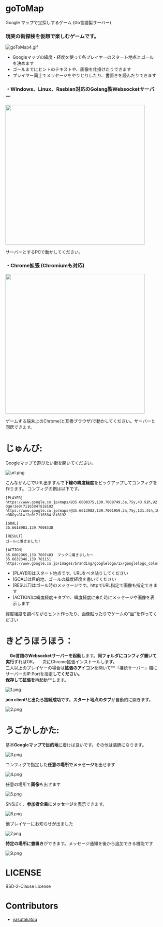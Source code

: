 # goToMap
Google マップで宝探しするゲーム (Go言語製サーバー)

### 現実の街探検を仮想で楽しむゲームです。

![goToMap4.gif](https://github.com/yasutakatou/goToMap/blob/pic/goToMap.gif)

 - Googleマップの緯度・経度を使って各プレイヤーのスタート地点とゴールを決めます
 - ゴールまでにヒントのテキストや、画像を仕掛けたりできます
 - プレイヤー同士でメッセージをやりとりしたり、書置きを読んだりできます

### ・Windows、Linux、Rasbian対応のGolang製Websocketサーバー
<a href="https://github.com/yasutakatou/goToMap/releases"><img src="https://github-link-card.s3.ap-northeast-1.amazonaws.com/yasutakatou/goToMap.png" width="460px"></a>

サーバーとするPCで動かしてください。

### ・Chrome拡張 (Chromiumも対応)
<a href="https://github.com/yasutakatou/goToMapExt/releases"><img src="https://github-link-card.s3.ap-northeast-1.amazonaws.com/yasutakatou/goToMapExt.png" width="460px"></a>

ゲームする端末上のChrome(と互換ブラウザ)で動かしてください。サーバーと同居できます。

# じゅんび:

Googleマップで遊びたい街を開いてください。

![url.png](https://github.com/yasutakatou/goToMap/blob/pic/url.png)

こんなかんじでURL出ますんで**下線の緯度経度**をピックアップしてコンフィグを作ります。
コンフィグの例は以下です。

```
[PLAYER]
https://www.google.co.jp/maps/@35.6608375,139.7008749,3a,75y,43.91h,92.5t/data=!3m6!1e1!3m4!1sDrFpHa0VreQbapnpTC-QgA!2e0!7i16384!8i8192
https://www.google.co.jp/maps/@35.6613982,139.7001959,3a,75y,131.45h,104.53t/data=!3m6!1e1!3m4!1szZPFU_fUtAcf-e3DGysGlw!2e0!7i16384!8i8192

[GOAL]
35.6618983,139.7008538

[RESULT]
ゴールに着きました！

[ACTION]
35.6602069,139.7007403	マックに着きました～
35.6632348,139.701151	https://www.google.co.jp/images/branding/googlelogo/1x/googlelogo_color_272x92dp.png
```

 - [PLAYER]はスタート地点です。URLをベタ貼りしてください
 - [GOAL]は目的地、ゴールの緯度経度を書いてください
 - [RESULT]はゴール時のメッセージです。httpでURL指定で画像も指定できます
 - [ACTION]は緯度経度＋タブで、緯度経度に来た時にメッセージや画像を表示します

緯度経度を調べながらヒント作ったり、画像貼ったりでゲームの"面"を作ってください

# きどうほうほう：

　**Go言語のWebsocketサーバーを起動**します。**同フォルダにコンフィグ置いて実行**すればOK。
　次にChrome拡張インストールします。<br>
 二人以上のプレイヤーの場合は**拡張のアイコン**を開いて**「接続サーバー」欄にサーバーのIP:Portを指定**してください。<br>
 保存して拡張を**再起動**します。

![1.png](https://github.com/yasutakatou/goToMap/blob/pic/1.png)

**join client!と出たら接続成功**です。**スタート地点のタブ**が自動的に開きます。

![2.png](https://github.com/yasutakatou/goToMap/blob/pic/2.png)

# うごかしかた:

基本**Googleマップで目的地**に着けば良いです。その他は装飾になります。

![3.png](https://github.com/yasutakatou/goToMap/blob/pic/3.png)

コンフィグで指定した**任意の場所でメッセージ**を出せます

![4.png](https://github.com/yasutakatou/goToMap/blob/pic/4.png)

任意の場所で**画像**も出せます

![5.png](https://github.com/yasutakatou/goToMap/blob/pic/5.png)

SNSぽく、**参加者全員にメッセージ**を表示できます。

![6.png](https://github.com/yasutakatou/goToMap/blob/pic/6.png)

他プレイヤーにお知らせが出ました

![7.png](https://github.com/yasutakatou/goToMap/blob/pic/7.png)

**特定の場所に書置き**ができます。メッセージ通知を後から追加できる機能です

![8.png](https://github.com/yasutakatou/goToMap/blob/pic/8.png)

# LICENSE

BSD-2-Clause License

# Contributors

- [yasutakatou](https://github.com/yasutakatou)
